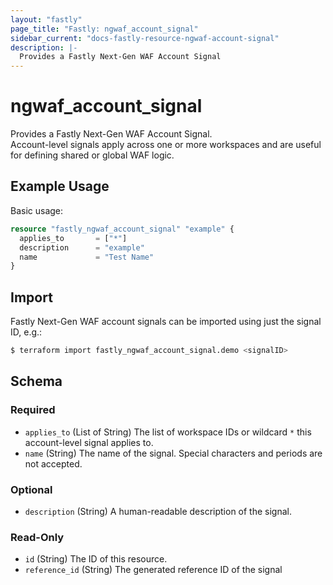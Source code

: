 ```yaml
---
layout: "fastly"
page_title: "Fastly: ngwaf_account_signal"
sidebar_current: "docs-fastly-resource-ngwaf-account-signal"
description: |-
  Provides a Fastly Next-Gen WAF Account Signal
---
```


# ngwaf_account_signal

Provides a Fastly Next-Gen WAF Account Signal.  
Account-level signals apply across one or more workspaces and are useful for defining shared or global WAF logic.

## Example Usage

Basic usage:

```terraform
resource "fastly_ngwaf_account_signal" "example" {
  applies_to       = ["*"]
  description      = "example"
  name             = "Test Name"
}
```

## Import

Fastly Next-Gen WAF account signals can be imported using just the signal ID, e.g.:

```sh
$ terraform import fastly_ngwaf_account_signal.demo <signalID>
```

<!-- schema generated by tfplugindocs -->
## Schema

### Required

- `applies_to` (List of String) The list of workspace IDs or wildcard `*` this account-level signal applies to.
- `name` (String) The name of the signal. Special characters and periods are not accepted.

### Optional

- `description` (String) A human-readable description of the signal.

### Read-Only

- `id` (String) The ID of this resource.
- `reference_id` (String) The generated reference ID of the signal
